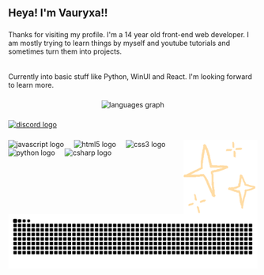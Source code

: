 <h2 align="left">Heya! I'm Vauryxa!!</h2>

###

<p align="left">Thanks for visiting my profile. I'm a 14 year old front-end web developer. I am mostly trying to learn things by myself and youtube tutorials and sometimes turn them into projects. <br><br><br>Currently into basic stuff like Python, WinUI and React. I'm looking forward to learn more.</p>

###

<div align="center">
  <img src="https://github-readme-stats.vercel.app/api/top-langs?username=vauryxa&locale=en&hide_title=false&layout=compact&card_width=320&langs_count=10&theme=aura&hide_border=true" height="260" alt="languages graph"  />
</div>

###

<div align="left">
  <a href="https://discord.com/user/1288119549551710289" target="_blank">
    <img src="https://raw.githubusercontent.com/maurodesouza/profile-readme-generator/master/src/assets/icons/social/discord/default.svg" width="47" height="35" alt="discord logo"  />
  </a>
</div>

###

<img align="right" height="150" src="https://github.com/vauryxa/Astrowave69/blob/main/previewimg.gif?raw=true"  />

###

<div align="left">
  <img src="https://cdn.jsdelivr.net/gh/devicons/devicon/icons/javascript/javascript-original.svg" height="70" alt="javascript logo"  />
  <img width="12" />
  <img src="https://cdn.jsdelivr.net/gh/devicons/devicon/icons/html5/html5-original.svg" height="70" alt="html5 logo"  />
  <img width="12" />
  <img src="https://cdn.jsdelivr.net/gh/devicons/devicon/icons/css3/css3-original.svg" height="70" alt="css3 logo"  />
  <img width="12" />
  <img src="https://cdn.jsdelivr.net/gh/devicons/devicon/icons/python/python-original.svg" height="70" alt="python logo"  />
  <img width="12" />
  <img src="https://cdn.jsdelivr.net/gh/devicons/devicon/icons/csharp/csharp-original.svg" height="70" alt="csharp logo"  />
</div>

###

<br clear="both">

<img src="https://raw.githubusercontent.com/vauryxa/Astrowave69/8502e75de24898b404424df13eef0340a029fdf3/github-contribution-grid-snake-dark.svg" alt="Snake animation" />

###
